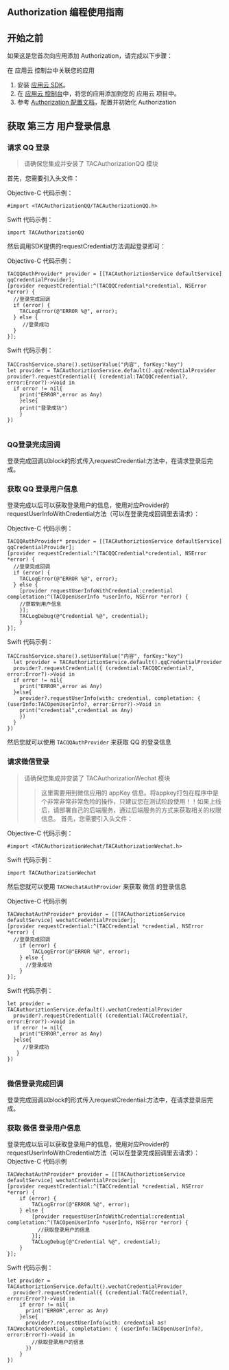 ## Authorization 编程使用指南

## 开始之前



如果这是您首次向应用添加 Authorization，请完成以下步骤：

在 应用云 控制台中关联您的应用

1. 安装 [应用云 SDK]()。
2. 在 [应用云 控制台]()中，将您的应用添加到您的 应用云 项目中。
3. 参考 [Authorization 配置文档]()，配置并初始化  Authorization


## 获取 第三方 用户登录信息
### 请求 QQ 登录
> 请确保您集成并安装了 TACAuthorizationQQ 模块

首先，您需要引入头文件：

Objective-C 代码示例：
~~~
#import <TACAuthorizationQQ/TACAuthorizationQQ.h>
~~~

Swift 代码示例：
~~~
import TACAuthorizationQQ
~~~

然后调用SDK提供的requestCredential方法调起登录即可：

Objective-C 代码示例：
~~~
TACQQAuthProvider* provider = [[TACAuthoriztionService defaultService] qqCredentialProvider];
[provider requestCredential:^(TACQQCredential*credential, NSError *error) {
  //登录完成回调
  if (error) {
    TACLogError(@"ERROR %@", error);
  } else {
     //登录成功
  }
}];
~~~

Swift 代码示例：
~~~
TACCrashService.share().setUserValue("内容", forKey:"key")
let provider = TACAuthoriztionService.default().qqCredentialProvider
provider?.requestCredential({ (credential:TACQQCredential?, error:Error?)->Void in
  if error != nil{
    print("ERROR",error as Any)
    }else{
    print("登录成功")
    }
})
        
~~~
### QQ登录完成回调
登录完成回调以block的形式传入requestCredential:方法中，在请求登录后完成。
### 获取 QQ 登录用户信息
登录完成以后可以获取登录用户的信息，使用对应Provider的requestUserInfoWithCredential方法（可以在登录完成回调里去请求）：

Objective-C 代码示例：
~~~
TACQQAuthProvider* provider = [[TACAuthoriztionService defaultService] qqCredentialProvider];
[provider requestCredential:^(TACQQCredential*credential, NSError *error) {
  //登录完成回调
  if (error) {
    TACLogError(@"ERROR %@", error);
  } else {
    [provider requestUserInfoWithCredential:credential completation:^(TACOpenUserInfo *userInfo, NSError *error) {
    //获取到用户信息
    }];
    TACLogDebug(@"Credential %@", credential);
    }
}];

~~~

Swift 代码示例：
~~~
TACCrashService.share().setUserValue("内容", forKey:"key")
  let provider = TACAuthoriztionService.default().qqCredentialProvider
  provider?.requestCredential({ (credential:TACQQCredential?, error:Error?)->Void in
  if error != nil{
    print("ERROR",error as Any)
  }else{
    provider?.requestUserInfo(with: credential, completation: { (userInfo:TACOpenUserInfo?, error:Error?)->Void in
    print("credential",credential as Any)
    })
  }
})

~~~
然后您就可以使用 `TACQQAuthProvider` 来获取 QQ 的登录信息



### 请求微信登录
> 请确保您集成并安装了 TACAuthorizationWechat 模块
>> 这里需要用到微信应用的 appKey 信息。将appkey打包在程序中是个非常非常非常危险的操作，只建议您在测试阶段使用！！如果上线后，请部署自己的后端服务，通过后端服务的方式来获取相关的权限信息。
首先，您需要引入头文件：

Objective-C 代码示例：
~~~
#import <TACAuthorizationWechat/TACAuthorizationWechat.h>
~~~

Swift 代码示例：
~~~
import TACAuthorizationWechat
~~~
然后您就可以使用 `TACWechatAuthProvider` 来获取 微信 的登录信息

Objective-C 代码示例
~~~
TACWechatAuthProvider* provider = [[TACAuthoriztionService defaultService] wechatCredentialProvider];
[provider requestCredential:^(TACCredential *credential, NSError *error) {
  //登录完成回调
    if (error) {
        TACLogError(@"ERROR %@", error);
    } else {
      //登录成功
    }
}];
~~~

Swift 代码示例：
~~~
let provider = TACAuthoriztionService.default().wechatCredentialProvider
  provider?.requestCredential({ (credential:TACCredential?, error:Error?)->Void in
  if error != nil{
    print("ERROR",error as Any)
  }else{
     //登录成功
   }
})
    
~~~
### 微信登录完成回调
登录完成回调以block的形式传入requestCredential:方法中，在请求登录后完成。
### 获取 微信 登录用户信息
登录完成以后可以获取登录用户的信息，使用对应Provider的requestUserInfoWithCredential方法（可以在登录完成回调里去请求）：
Objective-C 代码示例
~~~
TACWechatAuthProvider* provider = [[TACAuthoriztionService defaultService] wechatCredentialProvider];
[provider requestCredential:^(TACCredential *credential, NSError *error) {
    if (error) {
        TACLogError(@"ERROR %@", error);
    } else {
        [provider requestUserInfoWithCredential:credential completation:^(TACOpenUserInfo *userInfo, NSError *error) {
          //获取登录用户的信息
        }];
        TACLogDebug(@"Credential %@", credential);
    }
}];
~~~

Swift 代码示例：
~~~
let provider = TACAuthoriztionService.default().wechatCredentialProvider
  provider?.requestCredential({ (credential:TACCredential?, error:Error?)->Void in
    if error != nil{
      print("ERROR",error as Any)
    }else{
      provider?.requestUserInfo(with: credential as! TACWechatCredential, completation: { (userInfo:TACOpenUserInfo?,     error:Error?)->Void in
        //获取登录用户的信息
      })
    }
})
~~~
